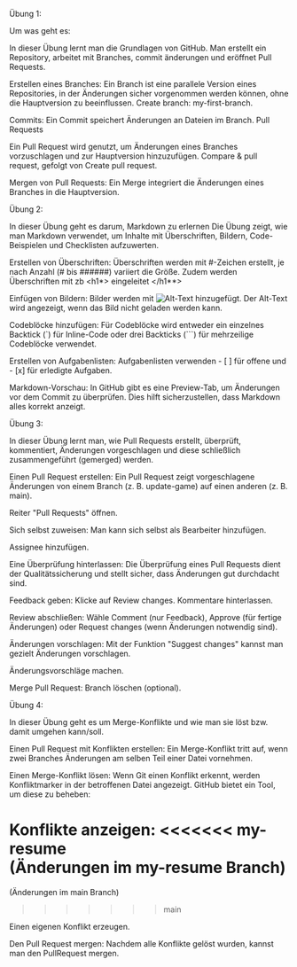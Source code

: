 Übung 1:

Um was geht es:

In dieser Übung lernt man die Grundlagen von GitHub. Man erstellt ein Repository, arbeitet mit Branches, commit änderungen und eröffnet Pull Requests.



Erstellen eines Branches:
Ein Branch ist eine parallele Version eines Repositories, in der Änderungen sicher vorgenommen werden können, ohne die Hauptversion zu beeinflussen.
Create branch: my-first-branch.

Commits:
Ein Commit speichert Änderungen an Dateien im Branch.
Pull Requests

Ein Pull Request wird genutzt, um Änderungen eines Branches vorzuschlagen und zur Hauptversion hinzuzufügen.
Compare & pull request, gefolgt von Create pull request.


Mergen von Pull Requests:
Ein Merge integriert die Änderungen eines Branches in die Hauptversion.



Übung 2:

In dieser Übung geht es darum, Markdown zu erlernen
Die Übung zeigt, wie man Markdown verwendet, um Inhalte mit Überschriften, Bildern, Code-Beispielen und Checklisten aufzuwerten.

Erstellen von Überschriften:
Überschriften werden mit #-Zeichen erstellt, je nach Anzahl (# bis ######) variiert die Größe. Zudem werden Überschriften mit zb <h1*> eingeleitet </h1**>

Einfügen von Bildern:
Bilder werden mit ![Alt-Text](URL) hinzugefügt. Der Alt-Text wird angezeigt, wenn das Bild nicht geladen werden kann.

Codeblöcke hinzufügen:
Für Codeblöcke wird entweder ein einzelnes Backtick (`) für Inline-Code oder drei Backticks (```) für mehrzeilige Codeblöcke verwendet.

Erstellen von Aufgabenlisten:
Aufgabenlisten verwenden - [ ] für offene und - [x] für erledigte Aufgaben.

Markdown-Vorschau:
In GitHub gibt es eine Preview-Tab, um Änderungen vor dem Commit zu überprüfen.
Dies hilft sicherzustellen, dass Markdown alles korrekt anzeigt.


Übung 3:

In dieser Übung lernt man, wie Pull Requests erstellt, überprüft, kommentiert, Änderungen vorgeschlagen und diese schließlich zusammengeführt (gemerged) werden.

Einen Pull Request erstellen:
Ein Pull Request zeigt vorgeschlagene Änderungen von einem Branch (z. B. update-game) auf einen anderen (z. B. main).

Reiter "Pull Requests" öffnen.

Sich selbst zuweisen:
Man kann sich selbst als Bearbeiter hinzufügen.

Assignee hinzufügen.

Eine Überprüfung hinterlassen:
Die Überprüfung eines Pull Requests dient der Qualitätssicherung und stellt sicher, dass Änderungen gut durchdacht sind.


Feedback geben:
Klicke auf Review changes.
Kommentare hinterlassen.

Review abschließen:
Wähle Comment (nur Feedback), Approve (für fertige Änderungen) oder Request changes (wenn Änderungen notwendig sind).

Änderungen vorschlagen:
Mit der Funktion "Suggest changes" kannst man gezielt Änderungen vorschlagen.

Änderungsvorschläge machen.

Merge Pull Request:
Branch löschen (optional).


Übung 4:

In dieser Übung geht es um Merge-Konflikte und wie man sie löst bzw. damit umgehen kann/soll.

Einen Pull Request mit Konflikten erstellen:
Ein Merge-Konflikt tritt auf, wenn zwei Branches Änderungen am selben Teil einer Datei vornehmen.


Einen Merge-Konflikt lösen:
Wenn Git einen Konflikt erkennt, werden Konfliktmarker in der betroffenen Datei angezeigt. GitHub bietet ein Tool, um diese zu beheben:

Konflikte anzeigen:
<<<<<<< my-resume  
(Änderungen im my-resume Branch)  
=======  
(Änderungen im main Branch)  
>>>>>>> main  

Einen eigenen Konflikt erzeugen.


Den Pull Request mergen:
Nachdem alle Konflikte gelöst wurden, kannst man den PullRequest mergen.




